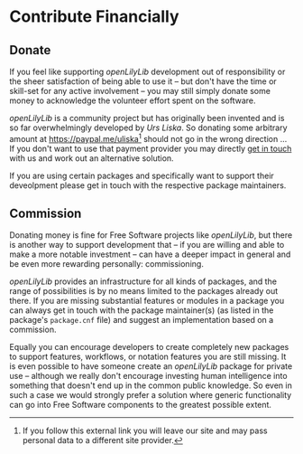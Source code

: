 # Contribute Financially

## Donate

If you feel like supporting *openLilyLib* development out of responsibility or
the sheer satisfaction of being able to use it &ndash; but don't have the time
or skill-set for any active involvement &ndash; you may still simply donate some
money to acknowledge the volunteer effort spent on the software.

*openLilyLib* is a community project but has originally been invented and is so
far overwhelmingly developed by *Urs Liska*. So donating some arbitrary amount
at <https://paypal.me/uliska>[^privacy] should not go in the wrong direction ... If you
don't want to use that payment provider you may directly
[get in touch](contact.md) with us and work out an alternative solution.

If you are using certain packages and specifically want to support their
deveolpment please get in touch with the respective package maintainers.

## Commission

Donating money is fine for Free Software projects like *openLilyLib*, but there
is another way to support development that &ndash; if you are willing and able
to make a more notable investment &ndash; can have a deeper impact in general
and be even more rewarding personally: commissioning.

*openLilyLib* provides an infrastructure for all kinds of packages, and the
range of possibilities is by no means limited to the packages already out there.
If you are missing substantial features or modules in a package you can always
get in touch with the package maintainer(s) (as listed in the package's
`package.cnf` file) and suggest an implementation based on a commission.

Equally you can encourage developers to create completely new packages to
support features, workflows, or notation features you are still missing. It is
even possible to have someone create an *openLilyLib* package for private use
&ndash; although we really don't encourage investing human intelligence into
something that doesn't end up in the common public knowledge. So even in such a
case we would strongly prefer a solution where generic functionality can go into
Free Software components to the greatest possible extent.

[^privacy]:

    If you follow this external link you will leave our site and may pass personal data to a different site provider.
